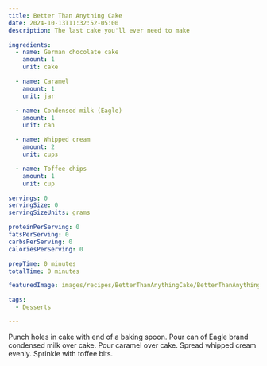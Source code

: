 ```yaml
---
title: Better Than Anything Cake
date: 2024-10-13T11:32:52-05:00
description: The last cake you'll ever need to make

ingredients:
  - name: German chocolate cake
    amount: 1
    unit: cake

  - name: Caramel
    amount: 1
    unit: jar

  - name: Condensed milk (Eagle)
    amount: 1
    unit: can

  - name: Whipped cream
    amount: 2
    unit: cups

  - name: Toffee chips
    amount: 1
    unit: cup

servings: 0
servingSize: 0
servingSizeUnits: grams

proteinPerServing: 0
fatsPerServing: 0
carbsPerServing: 0
caloriesPerServing: 0

prepTime: 0 minutes
totalTime: 0 minutes

featuredImage: images/recipes/BetterThanAnythingCake/BetterThanAnythingCake.jpg

tags:
  - Desserts

---
```


Punch holes in cake with end of a baking spoon. Pour can of Eagle brand condensed milk over cake. Pour caramel over cake. Spread whipped cream evenly. Sprinkle with toffee bits.